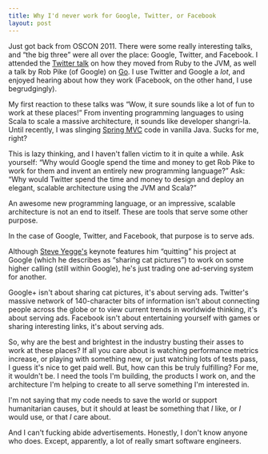 ```yaml
--- 
title: Why I'd never work for Google, Twitter, or Facebook
layout: post
---
```


Just got back from OSCON 2011.  There were some really interesting talks, and “the big three” were all over the place: Google, Twitter, and Facebook.  I attended the [Twitter talk][1] on how they moved from Ruby to the JVM, as well a talk by Rob Pike (of Google) on [Go][2].  I use Twitter and Google a *lot*, and enjoyed hearing about how they work (Facebook, on the other hand, I use begrudgingly).

My first reaction to these talks was “Wow, it sure sounds like a lot of fun to work at these places!” From inventing programming languages to using Scala to scale a massive architecture, it sounds like developer shangri-la.  Until recently, I was slinging [Spring MVC][4] code in vanilla Java.  Sucks for me, right?

This is lazy thinking, and I haven't fallen victim to it in quite a while.  Ask yourself: “Why would Google spend the time and money to get Rob Pike to work for them and invent an entirely new programming language?”  Ask: “Why would Twitter spend the time and money to design and deploy an elegant, scalable architecture using the JVM and Scala?”

An awesome new programming language, or an impressive, scalable architecture is not an end to itself.  These are tools that serve some other purpose.

In the case of Google, Twitter, and Facebook, that purpose is to serve ads.

Although [Steve Yegge's][3] keynote features him “quitting” his project at Google (which he describes as “sharing cat pictures”) to work on some higher calling (still within Google), he's just trading one ad-serving system for another.  

Google+ isn't about sharing cat pictures, it's about serving ads.  Twitter's massive network of 140-character bits of information isn't about connecting people across the globe or to view current trends in worldwide thinking, it's about serving ads.  Facebook isn't about entertaining yourself with games or sharing interesting links, it's about serving ads.

So, why are the best and brightest in the industry busting their asses to work at these places?   If all you care about is watching performance metrics increase, or playing with something new, or just watching lots of tests pass, I guess it's nice to get paid well.  But, how can this be truly fulfilling?  For me, it wouldn't be.  I need the tools I'm building, the products I work on, and the architecture I'm helping to create to all serve something I'm interested in.

I'm not saying that my code needs to save the world or support humanitarian causes, but it should at least be something that _I_ like, or _I_ would use, or that _I_ care about.

And I can't fucking abide advertisements.  Honestly, I don't know anyone who does.  Except, apparently, a lot of really smart software engineers.

[1]: http://www.oscon.com/oscon2011/public/schedule/detail/20528
[2]: http://www.oscon.com/oscon2011/public/schedule/detail/18653
[3]: http://www.youtube.com/watch?v=vKmQW_Nkfk8
[4]: /blog/2010/01/09/Top-5-Omissions-From-Spring-MVC.html
